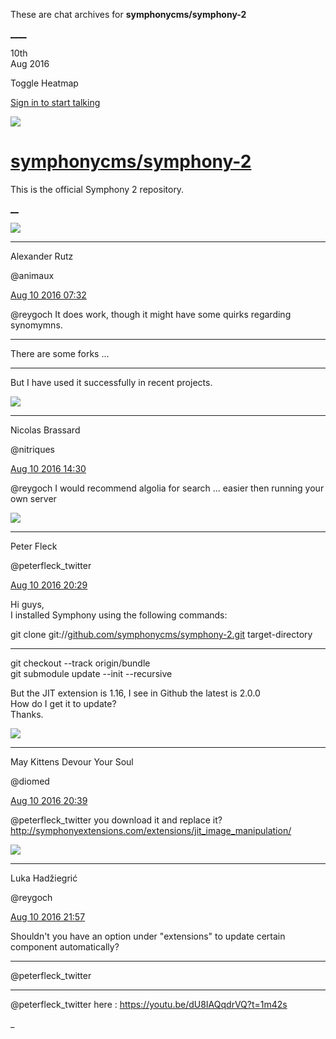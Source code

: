 These are chat archives for **symphonycms/symphony-2**

[__](/symphonycms/symphony-2/archives/2016/08/11)[__](/symphonycms/symphony-2/archives/2016/08/09)

10th  
Aug 2016

Toggle Heatmap

[Sign in to start talking](/login?action=login&button=archive-login)

![](https://avatars-02.gitter.im/group/iv/3/57542c45c43b8c601977197e?s=48)

#  [symphonycms/symphony-2](/symphonycms/symphony-2)

This is the official Symphony 2 repository.

[ __](/orgs/symphonycms/rooms "More symphonycms rooms")

![](https://avatars2.githubusercontent.com/u/446874?v=3&s=30)

____

Alexander Rutz

@animaux

[Aug 10 2016
07:32](https://gitter.im/symphonycms/symphony-2?at=57aad880ae838f6f56931f73)

@reygoch It does work, though it might have some quirks regarding synomymns.

____

There are some forks …

____

But I have used it successfully in recent projects.

![](https://avatars1.githubusercontent.com/u/771169?v=3&s=30)

____

Nicolas Brassard

@nitriques

[Aug 10 2016
14:30](https://gitter.im/symphonycms/symphony-2?at=57ab3a6bd7087a017fa8fcca)

@reygoch I would recommend algolia for search ... easier then running your own
server

![](https://pbs.twimg.com/profile_images/852618028/peterSmall_bigger.jpg)

____

Peter Fleck

@peterfleck_twitter

[Aug 10 2016
20:29](https://gitter.im/symphonycms/symphony-2?at=57ab8e9dff82b9fc7e732b39)

Hi guys,  
I installed Symphony using the following commands:

git clone
git://[github.com/symphonycms/symphony-2.git](http://github.com/symphonycms/symphony-2.git)
target-directory

____

git checkout --track origin/bundle  
git submodule update --init --recursive

But the JIT extension is 1.16, I see in Github the latest is 2.0.0  
How do I get it to update?  
Thanks.

![](https://avatars1.githubusercontent.com/u/72777?v=3&s=30)

____

May Kittens Devour Your Soul

@diomed

[Aug 10 2016
20:39](https://gitter.im/symphonycms/symphony-2?at=57ab9103ae838f6f56952784)

@peterfleck_twitter you download it and replace it?
<http://symphonyextensions.com/extensions/jit_image_manipulation/>

![](https://avatars2.githubusercontent.com/u/8524934?v=3&s=30)

____

Luka Hadžiegrić

@reygoch

[Aug 10 2016
21:57](https://gitter.im/symphonycms/symphony-2?at=57aba33cd7087a017faa3308)

Shouldn't you have an option under "extensions" to update certain component
automatically?

____

@peterfleck_twitter

____

@peterfleck_twitter here : <https://youtu.be/dU8IAQqdrVQ?t=1m42s>

_

